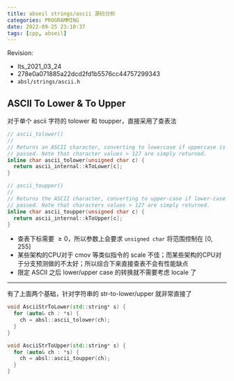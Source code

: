 ```yaml
---
title: abseil strings/ascii 源码分析
categories: PROGRAMMING
date: 2022-09-25 23:10:37
tags: [cpp, abseil]
---
```

Revision:

- lts_2021_03_24
- 278e0a071885a22dcd2fd1b5576cc44757299343
- `absl/strings/ascii.h`

## ASCII To Lower & To Upper

对于单个 ascii 字符的 tolower 和 toupper，直接采用了查表法

```cpp
// ascii_tolower()
//
// Returns an ASCII character, converting to lowercase if uppercase is
// passed. Note that character values > 127 are simply returned.
inline char ascii_tolower(unsigned char c) {
  return ascii_internal::kToLower[c];
}

// ascii_toupper()
//
// Returns the ASCII character, converting to upper-case if lower-case is
// passed. Note that characters values > 127 are simply returned.
inline char ascii_toupper(unsigned char c) {
  return ascii_internal::kToUpper[c];
}
```

- 查表下标需要 $\ge 0$，所以参数上会要求 `unsigned char` 将范围控制在 $[0, 255]$
- 某些架构的CPU对于 cmov 等类似指令的 scale 不佳；而某些架构的CPU对于分支预测做的不太好；所以综合下来直接查表不会有性能缺点
- 限定 ASCII 之后 lower/upper case 的转换就不需要考虑 locale 了

---

有了上面两个基础，针对字符串的 str-to-lower/upper 就非常直接了

```cpp
void AsciiStrToLower(std::string* s) {
  for (auto& ch : *s) {
    ch = absl::ascii_tolower(ch);
  }
}

void AsciiStrToUpper(std::string* s) {
  for (auto& ch : *s) {
    ch = absl::ascii_toupper(ch);
  }
}
```
